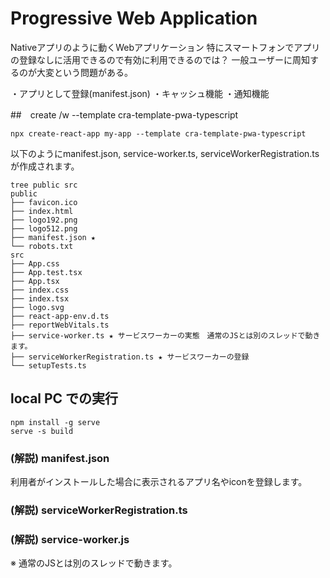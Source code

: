 # Progressive Web Application

Nativeアプリのように動くWebアプリケーション
特にスマートフォンでアプリの登録なしに活用できるので有効に利用できるのでは？
一般ユーザーに周知するのが大変という問題がある。

・アプリとして登録(manifest.json)
・キャッシュ機能
・通知機能

##　create /w --template cra-template-pwa-typescript
```
npx create-react-app my-app --template cra-template-pwa-typescript
```

以下のようにmanifest.json, service-worker.ts, serviceWorkerRegistration.ts が作成されます。
```
tree public src
public
├── favicon.ico
├── index.html
├── logo192.png
├── logo512.png
├── manifest.json ★
└── robots.txt
src
├── App.css
├── App.test.tsx
├── App.tsx
├── index.css
├── index.tsx
├── logo.svg
├── react-app-env.d.ts
├── reportWebVitals.ts
├── service-worker.ts ★ サービスワーカーの実態　通常のJSとは別のスレッドで動きます。
├── serviceWorkerRegistration.ts ★ サービスワーカーの登録
└── setupTests.ts
```
## local PC での実行

```
npm install -g serve
serve -s build
```

### (解説) manifest.json
利用者がインストールした場合に表示されるアプリ名やiconを登録します。

### (解説) serviceWorkerRegistration.ts

### (解説) service-worker.js
※ 通常のJSとは別のスレッドで動きます。

